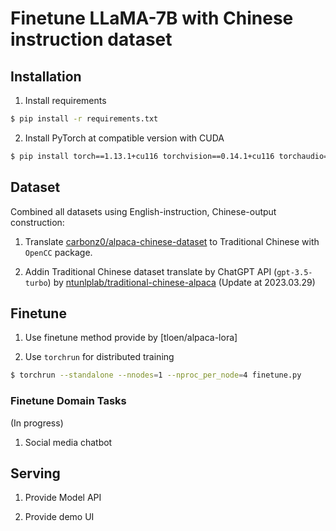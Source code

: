 # Finetune LLaMA-7B with Chinese instruction dataset

## Installation

1. Install requirements

```bash
$ pip install -r requirements.txt
```

2. Install PyTorch at compatible version with CUDA

```bash
$ pip install torch==1.13.1+cu116 torchvision==0.14.1+cu116 torchaudio==0.13.1+cu116 --extra-index-url https://download.pytorch.org/whl/cu116
```


## Dataset

Combined all datasets using English-instruction, Chinese-output construction:

1. Translate [carbonz0/alpaca-chinese-dataset](https://github.com/carbonz0/alpaca-chinese-dataset) to Traditional Chinese with `OpenCC` package.

2. Addin Traditional Chinese dataset translate by ChatGPT API (`gpt-3.5-turbo`) by [ntunlplab/traditional-chinese-alpaca](https://github.com/ntunlplab/traditional-chinese-alpaca) (Update at 2023.03.29)


## Finetune

1. Use finetune method provide by [tloen/alpaca-lora]

2. Use `torchrun` for distributed training

```bash
$ torchrun --standalone --nnodes=1 --nproc_per_node=4 finetune.py
```


### Finetune Domain Tasks

(In progress)

1. Social media chatbot


## Serving

1. Provide Model API

2. Provide demo UI
